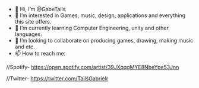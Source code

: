 - 👋 Hi, I’m @GabeTails
- 👀 I’m interested in Games, music, design, applications and everything this site offers.
- 🌱 I’m currently learning Computer Engineering, unity and other languages.
- 💞️ I’m looking to collaborate on producing games, drawing, making music and etc.
- 📫 How to reach me:

//Spotify- https://open.spotify.com/artist/39JXqqgMYE8NbeYpe53Jnn

//Twitter- https://twitter.com/TailsGabrielr

<!---
GabeTails/GabeTails is a ✨ special ✨ repository because its `README.md` (this file) appears on your GitHub profile.
You can click the Preview link to take a look at your changes.
--->
